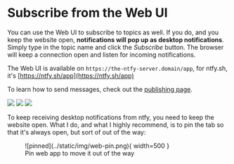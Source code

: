 # Subscribe from the Web UI
You can use the Web UI to subscribe to topics as well. If you do, and you keep the website open, **notifications will
pop up as desktop notifications**. Simply type in the topic name and click the *Subscribe* button. The browser will 
keep a connection open and listen for incoming notifications.

The Web UI is available on `https://the-ntfy-server.domain/app`, for ntfy.sh, it's [https://ntfy.sh/app](https://ntfy.sh/app)

To learn how to send messages, check out the [publishing page](../publish.md).

<div id="web-screenshots" class="screenshots">
    <a href="../../static/img/web-detail.png"><img src="../../static/img/web-detail.png"/></a> 
    <a href="../../static/img/web-notification.png"><img src="../../static/img/web-notification.png"/></a>
    <a href="../../static/img/web-subscribe.png"><img src="../../static/img/web-subscribe.png"/></a>
</div>

To keep receiving desktop notifications from ntfy, you need to keep the website open. What I do, and what I highly recommend,
is to pin the tab so that it's always open, but sort of out of the way:

<figure markdown>
  ![pinned](../static/img/web-pin.png){ width=500 }
  <figcaption>Pin web app to move it out of the way</figcaption>
</figure>
